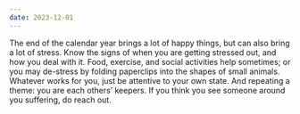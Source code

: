 ```yaml
---
date: 2023-12-01
---
```


The end of the calendar year brings a lot of happy things, but can also bring a
lot of stress.  Know the signs of when you are getting stressed out, and how
you deal with it.  Food, exercise, and social activities help sometimes; or you
may de-stress by folding paperclips into the shapes of small animals.  Whatever
works for you, just be attentive to your own state.  And repeating a theme: you
are each others’ keepers.  If you think you see someone around you suffering,
do reach out.
